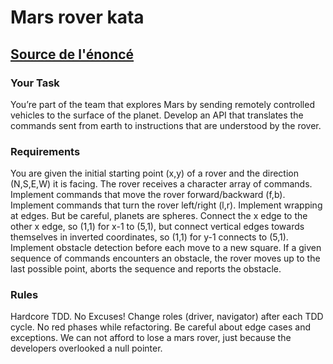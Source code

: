 # Mars rover kata

## [Source de l'énoncé](https://kata-log.rocks/mars-rover-kata)

### Your Task

You’re part of the team that explores Mars by sending remotely controlled vehicles to the surface of the planet. Develop an API that translates the commands sent from earth to instructions that are understood by the rover.
### Requirements

You are given the initial starting point (x,y) of a rover and the direction (N,S,E,W) it is facing.
The rover receives a character array of commands.
Implement commands that move the rover forward/backward (f,b).
Implement commands that turn the rover left/right (l,r).
Implement wrapping at edges. But be careful, planets are spheres. Connect the x edge to the other x edge, so (1,1) for x-1 to (5,1), but connect vertical edges towards themselves in inverted coordinates, so (1,1) for y-1 connects to (5,1).
Implement obstacle detection before each move to a new square. If a given sequence of commands encounters an obstacle, the rover moves up to the last possible point, aborts the sequence and reports the obstacle.

### Rules

Hardcore TDD. No Excuses!
Change roles (driver, navigator) after each TDD cycle.
No red phases while refactoring.
Be careful about edge cases and exceptions. We can not afford to lose a mars rover, just because the developers overlooked a null pointer.
